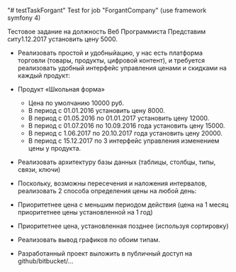 "# testTaskForgant" 
Test for job "ForgantCompany" (use framework symfony 4)


Тестовое задание на должность Веб Программиста
Представим ситу1.12.2017 установить цену 5000.

* Реализовать простой и удобныйацию, у нас есть платформа торговли (товары, продукты,
цифровой контент), и требуется реализовать удобный интерфейс
управления ценами и скидками на каждый продукт:

* Продукт «Школьная форма»
  * Цена по умолчанию 10000 руб.
  * В период с 01.01.2016 установить цену 8000.
  * В период с 01.05.2016 по 01.01.2017 установить цену 12000.
  * В период с 01.07.2016 по 10.09.2016 года установить цену 15000.
  * В период с 1.06.2017 по 20.10.2017 года установить цену 20000.
  * В период с 15.12.2017 по 3 интерфейс управления изменением цены у продукта.
* Реализовать архитектуру базы данных (таблицы, столбцы, типы, связи, ключи)
* Поскольку, возможны пересечения и наложения интервалов, реализовать 2 способа определения цены на любой день:
* Приоритетнее цена с меньшим периодом действия (цена на 1 месяц приоритетнее цены установленной на 1 год)
* Приоритетнее цена, установленная позднее (используя сортировку)

* Реализовать вывод графиков по обоим типам.
* Разработанный проект выложить в публичный доступ на github/bitbucket/…
